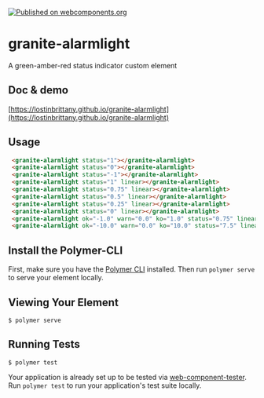 [![Published on webcomponents.org](https://img.shields.io/badge/webcomponents.org-published-blue.svg)](https://www.webcomponents.org/element/LostInBrittany/granite-alarmlight)

# granite-alarmlight

A green-amber-red status indicator custom element

## Doc & demo

[https://lostinbrittany.github.io/granite-alarmlight](https://lostinbrittany.github.io/granite-alarmlight)

## Usage

```html
 <granite-alarmlight status="1"></granite-alarmlight>
 <granite-alarmlight status="0"></granite-alarmlight>
 <granite-alarmlight status="-1"></granite-alarmlight>
 <granite-alarmlight status="1" linear></granite-alarmlight>
 <granite-alarmlight status="0.75" linear></granite-alarmlight>
 <granite-alarmlight status="0.5" linear></granite-alarmlight>
 <granite-alarmlight status="0.25" linear></granite-alarmlight>
 <granite-alarmlight status="0" linear></granite-alarmlight>
 <granite-alarmlight ok="-1.0" warn="0.0" ko="1.0" status="0.75" linear></granite-alarmlight>
 <granite-alarmlight ok="-10.0" warn="0.0" ko="10.0" status="7.5" linear></granite-alarmlight>
```

## Install the Polymer-CLI

First, make sure you have the [Polymer CLI](https://www.npmjs.com/package/polymer-cli) installed. Then run `polymer serve` to serve your element locally.

## Viewing Your Element

```
$ polymer serve
```

## Running Tests

```
$ polymer test
```

Your application is already set up to be tested via [web-component-tester](https://github.com/Polymer/web-component-tester). Run `polymer test` to run your application's test suite locally.
